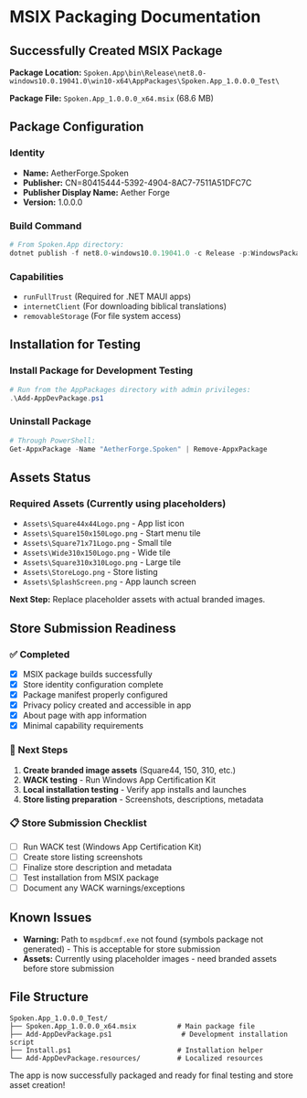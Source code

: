 # MSIX Packaging Documentation

## Successfully Created MSIX Package

**Package Location:** 
`Spoken.App\bin\Release\net8.0-windows10.0.19041.0\win10-x64\AppPackages\Spoken.App_1.0.0.0_Test\`

**Package File:** `Spoken.App_1.0.0.0_x64.msix` (68.6 MB)

## Package Configuration

### Identity
- **Name:** AetherForge.Spoken
- **Publisher:** CN=80415444-5392-4904-8AC7-7511A51DFC7C
- **Publisher Display Name:** Aether Forge
- **Version:** 1.0.0.0

### Build Command
```powershell
# From Spoken.App directory:
dotnet publish -f net8.0-windows10.0.19041.0 -c Release -p:WindowsPackageType=MSIX --output ..\publish
```

### Capabilities
- `runFullTrust` (Required for .NET MAUI apps)
- `internetClient` (For downloading biblical translations)
- `removableStorage` (For file system access)

## Installation for Testing

### Install Package for Development Testing
```powershell
# Run from the AppPackages directory with admin privileges:
.\Add-AppDevPackage.ps1
```

### Uninstall Package
```powershell
# Through PowerShell:
Get-AppxPackage -Name "AetherForge.Spoken" | Remove-AppxPackage
```

## Assets Status

### Required Assets (Currently using placeholders)
- `Assets\Square44x44Logo.png` - App list icon
- `Assets\Square150x150Logo.png` - Start menu tile
- `Assets\Square71x71Logo.png` - Small tile
- `Assets\Wide310x150Logo.png` - Wide tile
- `Assets\Square310x310Logo.png` - Large tile
- `Assets\StoreLogo.png` - Store listing
- `Assets\SplashScreen.png` - App launch screen

**Next Step:** Replace placeholder assets with actual branded images.

## Store Submission Readiness

### ✅ Completed
- [x] MSIX package builds successfully
- [x] Store identity configuration complete
- [x] Package manifest properly configured
- [x] Privacy policy created and accessible in app
- [x] About page with app information
- [x] Minimal capability requirements

### 🔄 Next Steps
1. **Create branded image assets** (Square44, 150, 310, etc.)
2. **WACK testing** - Run Windows App Certification Kit
3. **Local installation testing** - Verify app installs and launches
4. **Store listing preparation** - Screenshots, descriptions, metadata

### 📋 Store Submission Checklist
- [ ] Run WACK test (Windows App Certification Kit)
- [ ] Create store listing screenshots
- [ ] Finalize store description and metadata
- [ ] Test installation from MSIX package
- [ ] Document any WACK warnings/exceptions

## Known Issues
- **Warning:** Path to `mspdbcmf.exe` not found (symbols package not generated) - This is acceptable for store submission
- **Assets:** Currently using placeholder images - need branded assets before store submission

## File Structure
```
Spoken.App_1.0.0.0_Test/
├── Spoken.App_1.0.0.0_x64.msix          # Main package file
├── Add-AppDevPackage.ps1                 # Development installation script
├── Install.ps1                          # Installation helper
└── Add-AppDevPackage.resources/         # Localized resources
```

The app is now successfully packaged and ready for final testing and store asset creation!